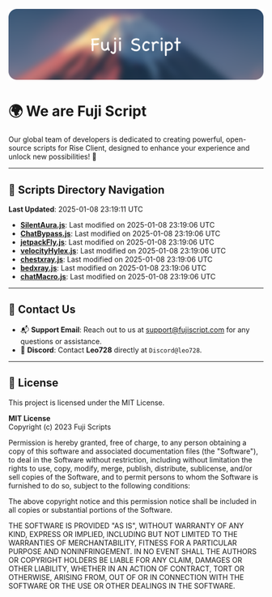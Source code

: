 ![Banner](.github/b.webp)

# 🌍 **We are Fuji Script**

Our global team of developers is dedicated to creating powerful, open-source scripts for Rise Client, designed to enhance your experience and unlock new possibilities! 🌟

---
<!-- SCRIPTS_NAVIGATION_START -->
## 📂 **Scripts Directory Navigation**

**Last Updated**: 2025-01-08 23:19:11 UTC

- **[SilentAura.js](scripts/SilentAura.js)**: Last modified on 2025-01-08 23:19:06 UTC
- **[ChatBypass.js](scripts/ChatBypass.js)**: Last modified on 2025-01-08 23:19:06 UTC
- **[jetpackFly.js](scripts/jetpackFly.js)**: Last modified on 2025-01-08 23:19:06 UTC
- **[velocityHylex.js](scripts/velocityHylex.js)**: Last modified on 2025-01-08 23:19:06 UTC
- **[chestxray.js](scripts/chestxray.js)**: Last modified on 2025-01-08 23:19:06 UTC
- **[bedxray.js](scripts/bedxray.js)**: Last modified on 2025-01-08 23:19:06 UTC
- **[chatMacro.js](scripts/chatMacro.js)**: Last modified on 2025-01-08 23:19:06 UTC

<!-- SCRIPTS_NAVIGATION_END -->

---

## 💬 **Contact Us**  
- 📬 **Support Email**: Reach out to us at [support@fujiscript.com](mailto:support@fujiscript.com) for any questions or assistance.  
- 💬 **Discord**: Contact **Leo728** directly at `Discord@leo728`.

---

## 📜 **License**

This project is licensed under the MIT License.  

**MIT License**  
Copyright (c) 2023 Fuji Scripts  

Permission is hereby granted, free of charge, to any person obtaining a copy of this software and associated documentation files (the "Software"), to deal in the Software without restriction, including without limitation the rights to use, copy, modify, merge, publish, distribute, sublicense, and/or sell copies of the Software, and to permit persons to whom the Software is furnished to do so, subject to the following conditions:  

The above copyright notice and this permission notice shall be included in all copies or substantial portions of the Software.  

THE SOFTWARE IS PROVIDED "AS IS", WITHOUT WARRANTY OF ANY KIND, EXPRESS OR IMPLIED, INCLUDING BUT NOT LIMITED TO THE WARRANTIES OF MERCHANTABILITY, FITNESS FOR A PARTICULAR PURPOSE AND NONINFRINGEMENT. IN NO EVENT SHALL THE AUTHORS OR COPYRIGHT HOLDERS BE LIABLE FOR ANY CLAIM, DAMAGES OR OTHER LIABILITY, WHETHER IN AN ACTION OF CONTRACT, TORT OR OTHERWISE, ARISING FROM, OUT OF OR IN CONNECTION WITH THE SOFTWARE OR THE USE OR OTHER DEALINGS IN THE SOFTWARE.  
